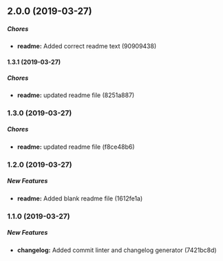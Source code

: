 ## 2.0.0 (2019-03-27)

##### Chores

* **readme:**  Added correct readme text (90909438)

#### 1.3.1 (2019-03-27)

##### Chores

* **readme:**  updated readme file (8251a887)

### 1.3.0 (2019-03-27)

##### Chores

* **readme:**  updated readme file (f8ce48b6)

### 1.2.0 (2019-03-27)

##### New Features

* **readme:**  Added blank readme file (1612fe1a)

### 1.1.0 (2019-03-27)

##### New Features

* **changelog:**  Added commit linter and changelog generator (7421bc8d)

